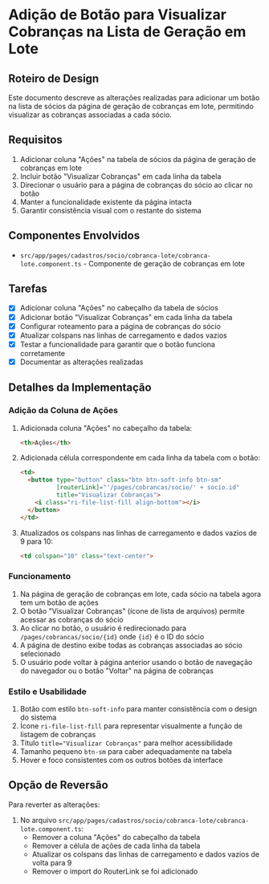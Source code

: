 # Adição de Botão para Visualizar Cobranças na Lista de Geração em Lote

## Roteiro de Design

Este documento descreve as alterações realizadas para adicionar um botão na lista de sócios da página de geração de cobranças em lote, permitindo visualizar as cobranças associadas a cada sócio.

## Requisitos

1. Adicionar coluna "Ações" na tabela de sócios da página de geração de cobranças em lote
2. Incluir botão "Visualizar Cobranças" em cada linha da tabela
3. Direcionar o usuário para a página de cobranças do sócio ao clicar no botão
4. Manter a funcionalidade existente da página intacta
5. Garantir consistência visual com o restante do sistema

## Componentes Envolvidos

- `src/app/pages/cadastros/socio/cobranca-lote/cobranca-lote.component.ts` - Componente de geração de cobranças em lote

## Tarefas

- [x] Adicionar coluna "Ações" no cabeçalho da tabela de sócios
- [x] Adicionar botão "Visualizar Cobranças" em cada linha da tabela
- [x] Configurar roteamento para a página de cobranças do sócio
- [x] Atualizar colspans nas linhas de carregamento e dados vazios
- [x] Testar a funcionalidade para garantir que o botão funciona corretamente
- [x] Documentar as alterações realizadas

## Detalhes da Implementação

### Adição da Coluna de Ações

1. Adicionada coluna "Ações" no cabeçalho da tabela:
   ```html
   <th>Ações</th>
   ```

2. Adicionada célula correspondente em cada linha da tabela com o botão:
   ```html
   <td>
     <button type="button" class="btn btn-soft-info btn-sm" 
             [routerLink]="'/pages/cobrancas/socio/' + socio.id" 
             title="Visualizar Cobranças">
       <i class="ri-file-list-fill align-bottom"></i>
     </button>
   </td>
   ```

3. Atualizados os colspans nas linhas de carregamento e dados vazios de 9 para 10:
   ```html
   <td colspan="10" class="text-center">
   ```

### Funcionamento

1. Na página de geração de cobranças em lote, cada sócio na tabela agora tem um botão de ações
2. O botão "Visualizar Cobranças" (ícone de lista de arquivos) permite acessar as cobranças do sócio
3. Ao clicar no botão, o usuário é redirecionado para `/pages/cobrancas/socio/{id}` onde `{id}` é o ID do sócio
4. A página de destino exibe todas as cobranças associadas ao sócio selecionado
5. O usuário pode voltar à página anterior usando o botão de navegação do navegador ou o botão "Voltar" na página de cobranças

### Estilo e Usabilidade

1. Botão com estilo `btn-soft-info` para manter consistência com o design do sistema
2. Ícone `ri-file-list-fill` para representar visualmente a função de listagem de cobranças
3. Título `title="Visualizar Cobranças"` para melhor acessibilidade
4. Tamanho pequeno `btn-sm` para caber adequadamente na tabela
5. Hover e foco consistentes com os outros botões da interface

## Opção de Reversão

Para reverter as alterações:

1. No arquivo `src/app/pages/cadastros/socio/cobranca-lote/cobranca-lote.component.ts`:
   - Remover a coluna "Ações" do cabeçalho da tabela
   - Remover a célula de ações de cada linha da tabela
   - Atualizar os colspans das linhas de carregamento e dados vazios de volta para 9
   - Remover o import do RouterLink se foi adicionado